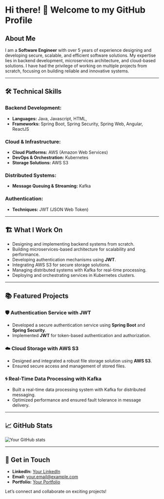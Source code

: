 # Hi there! 👋 Welcome to my GitHub Profile

## About Me
I am a **Software Engineer** with over 5 years of experience designing and developing secure, scalable, and efficient software solutions. My expertise lies in backend development, microservices architecture, and cloud-based solutions. I have had the privilege of working on multiple projects from scratch, focusing on building reliable and innovative systems.

---

## 🛠️ **Technical Skills**

### Backend Development:
- **Languages:** Java, Javascript, HTML,
- **Frameworks:** Spring Boot, Spring Security, Spring Web, Angular, ReactJS

### Cloud & Infrastructure:
- **Cloud Platforms:** AWS (Amazon Web Services)
- **DevOps & Orchestration:** Kubernetes
- **Storage Solutions:** AWS S3

### Distributed Systems:
- **Message Queuing & Streaming:** Kafka

### Authentication:
- **Techniques:** JWT (JSON Web Token)

---

## 🏗️ **What I Work On**
- Designing and implementing backend systems from scratch.
- Building microservices-based architecture for scalability and performance.
- Developing authentication mechanisms using **JWT**.
- Integrating AWS S3 for secure storage solutions.
- Managing distributed systems with Kafka for real-time processing.
- Deploying and orchestrating services in Kubernetes clusters.

---

## 📚 **Featured Projects**

### 🛡️ **Authentication Service with JWT**
- Developed a secure authentication service using **Spring Boot** and **Spring Security**.
- Implemented **JWT** for token-based authentication and authorization.

### ☁️ **Cloud Storage with AWS S3**
- Designed and integrated a robust file storage solution using **AWS S3**.
- Ensured secure access and management of stored files.

### 🌀 **Real-Time Data Processing with Kafka**
- Built a real-time data processing system with Kafka for distributed messaging.
- Optimized performance and ensured fault tolerance in message delivery.

---

## 📈 **GitHub Stats**
![Your GitHub stats](https://github-readme-stats.vercel.app/api?username=sujeetm064000&show_icons=true&theme=radical)

---

## 🌟 **Get in Touch**
- **LinkedIn:** [Your LinkedIn](https://linkedin.com/in/yourusername)
- **Email:** your.email@example.com
- **Portfolio:** [Your Portfolio](https://yourportfolio.com)

Let’s connect and collaborate on exciting projects!
